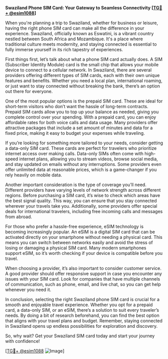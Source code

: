 **Swaziland Phone SIM Card: Your Gateway to Seamless Connectivity [[TG💪+ @esim1088](https://t.me/s/esim1088)]**

When you're planning a trip to Swaziland, whether for business or leisure, having the right phone SIM card can make all the difference in your experience. Swaziland, officially known as Eswatini, is a vibrant country nestled between South Africa and Mozambique. It's a place where traditional culture meets modernity, and staying connected is essential to fully immerse yourself in its rich tapestry of experiences.

First things first, let’s talk about what a phone SIM card actually does. A SIM (Subscriber Identity Module) card is the small chip that allows your mobile device to connect to a cellular network. In Swaziland, there are several providers offering different types of SIM cards, each with their own unique features and benefits. Whether you need a local plan, international roaming, or just want to stay connected without breaking the bank, there’s an option out there for everyone.

One of the most popular options is the prepaid SIM card. These are ideal for short-term visitors who don’t want the hassle of long-term contracts. Prepaid SIM cards allow you to top up your balance as needed, giving you complete control over your spending. With a prepaid card, you can enjoy affordable rates for both voice calls and data usage. Many providers offer attractive packages that include a set amount of minutes and data for a fixed price, making it easy to budget your expenses while traveling.

If you’re looking for something more tailored to your needs, consider getting a data-only SIM card. These cards are perfect for travelers who prioritize internet access over making calls. Data-only SIMs often come with high-speed internet plans, allowing you to stream videos, browse social media, and stay updated on emails without any interruptions. Some providers even offer unlimited data at reasonable prices, which is a game-changer if you rely heavily on mobile data.

Another important consideration is the type of coverage you’ll need. Different providers have varying levels of network strength across different regions. Before purchasing a SIM card, it’s wise to check which areas have the best signal quality. This way, you can ensure that you stay connected wherever your travels take you. Additionally, some providers offer special deals for international travelers, including free incoming calls and messages from abroad.

For those who prefer a hassle-free experience, eSIM technology is becoming increasingly popular. An eSIM is a digital SIM card that can be activated directly on your smartphone without needing a physical card. This means you can switch between networks easily and avoid the stress of losing or damaging a physical SIM card. Many modern smartphones support eSIM, so it’s worth checking if your device is compatible before you travel.

When choosing a provider, it’s also important to consider customer service. A good provider should offer responsive support in case you encounter any issues with your SIM card. Look for companies that have multiple channels of communication, such as phone, email, and live chat, so you can get help whenever you need it.

In conclusion, selecting the right Swaziland phone SIM card is crucial for a smooth and enjoyable travel experience. Whether you opt for a prepaid card, a data-only SIM, or an eSIM, there’s a solution to suit every traveler’s needs. By doing a bit of research beforehand, you can find the best option that aligns with your travel plans and budget. Remember, staying connected in Swaziland opens up endless possibilities for exploration and discovery.

So, why wait? Get your Swaziland SIM card today and start your journey with confidence! 

[[TG💪+ @esim1088](https://t.me/s/esim1088) ![Image](https://i.postimg.cc/Y0z9fWf4/image.png)]